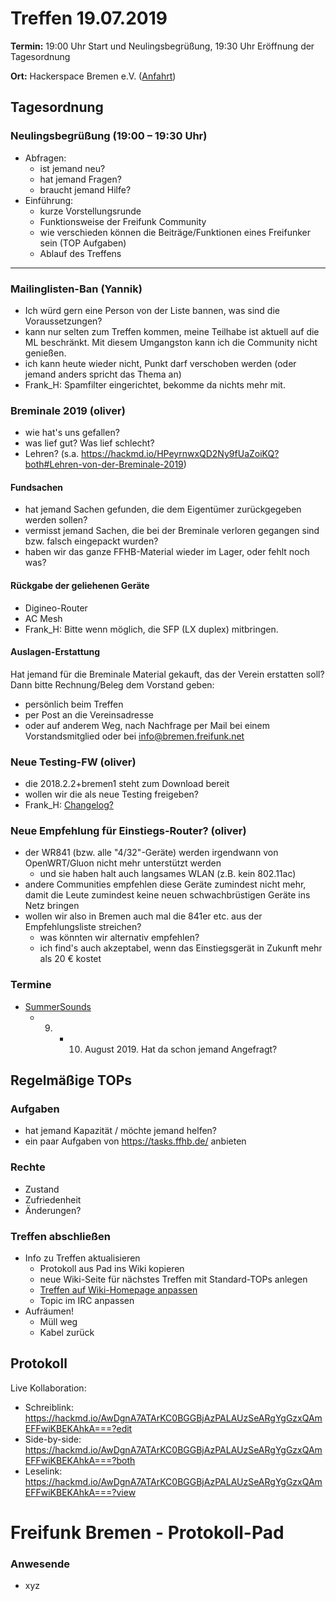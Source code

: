 # Treffen 19.07.2019

**Termin:** 19:00 Uhr Start und Neulingsbegrüßung, 19:30 Uhr Eröffnung der Tagesordnung

**Ort:** Hackerspace Bremen e.V. ([Anfahrt](https://www.hackerspace-bremen.de/anfahrt/))

## Tagesordnung
### Neulingsbegrüßung (19:00 – 19:30 Uhr)

- Abfragen:
    - ist jemand neu?
    - hat jemand Fragen?
    - braucht jemand Hilfe?
- Einführung:
    - kurze Vorstellungsrunde
    - Funktionsweise der Freifunk Community
    - wie verschieden können die Beiträge/Funktionen eines Freifunker sein (TOP Aufgaben)
    - Ablauf des Treffens

---


### Mailinglisten-Ban (Yannik)
- Ich würd gern eine Person von der Liste bannen, was sind die Voraussetzungen? 
- kann nur selten zum Treffen kommen, meine Teilhabe ist aktuell auf die ML beschränkt. Mit diesem Umgangston kann ich die Community nicht genießen.
- ich kann heute wieder nicht, Punkt darf verschoben werden (oder jemand anders spricht das Thema an)
- Frank_H: Spamfilter eingerichtet, bekomme da nichts mehr mit.


### Breminale 2019 (oliver)
* wie hat's uns gefallen?
* was lief gut? Was lief schlecht?
* Lehren? (s.a. https://hackmd.io/HPeyrnwxQD2Ny9fUaZoiKQ?both#Lehren-von-der-Breminale-2019)

#### Fundsachen
* hat jemand Sachen gefunden, die dem Eigentümer zurückgegeben werden sollen?
* vermisst jemand Sachen, die bei der Breminale verloren gegangen sind bzw. falsch eingepackt wurden?
* haben wir das ganze FFHB-Material wieder im Lager, oder fehlt noch was?

#### Rückgabe der geliehenen Geräte
* Digineo-Router
* AC Mesh
* Frank_H: Bitte wenn möglich, die SFP (LX duplex) mitbringen.

#### Auslagen-Erstattung
Hat jemand für die Breminale Material gekauft, das der Verein erstatten soll? Dann bitte Rechnung/Beleg dem Vorstand geben:
* persönlich beim Treffen
* per Post an die Vereinsadresse
* oder auf anderem Weg, nach Nachfrage per Mail bei einem Vorstandsmitglied oder bei info@bremen.freifunk.net


### Neue Testing-FW (oliver)
* die 2018.2.2+bremen1 steht zum Download bereit
* wollen wir die als neue Testing freigeben?
* Frank_H: [Changelog?](https://wiki.bremen.freifunk.net/Firmware/Changelog)

### Neue Empfehlung für Einstiegs-Router? (oliver)
* der WR841 (bzw. alle "4/32"-Geräte) werden irgendwann von OpenWRT/Gluon nicht mehr unterstützt werden
  * und sie haben halt auch langsames WLAN (z.B. kein 802.11ac)
* andere Communities empfehlen diese Geräte zumindest nicht mehr, damit die Leute zumindest keine neuen schwachbrüstigen Geräte ins Netz bringen
* wollen wir also in Bremen auch mal die 841er etc. aus der Empfehlungsliste streichen?
  * was könnten wir alternativ empfehlen?
  * ich find's auch akzeptabel, wenn das Einstiegsgerät in Zukunft mehr als 20 € kostet



### Termine
- [SummerSounds](https://summersounds.de/)
  - 9. + 10. August 2019. Hat da schon jemand Angefragt?

## Regelmäßige TOPs
### Aufgaben

- hat jemand Kapazität / möchte jemand helfen?
- ein paar Aufgaben von https://tasks.ffhb.de/ anbieten

### Rechte

- Zustand
- Zufriedenheit
- Änderungen?

### Treffen abschließen

- Info zu Treffen aktualisieren
  - Protokoll aus Pad ins Wiki kopieren
  - neue Wiki-Seite für nächstes Treffen mit Standard-TOPs anlegen
  - [Treffen auf Wiki-Homepage anpassen](https://wiki.bremen.freifunk.net/Home)
  - Topic im IRC anpassen
- Aufräumen!
  - Müll weg
  - Kabel zurück

## Protokoll

Live Kollaboration:

* Schreiblink: https://hackmd.io/AwDgnA7ATArKC0BGGBjAzPALAUzSeARgYgGzxQAmEFFwiKBEKAhkA===?edit
* Side-by-side: https://hackmd.io/AwDgnA7ATArKC0BGGBjAzPALAUzSeARgYgGzxQAmEFFwiKBEKAhkA===?both
* Leselink: https://hackmd.io/AwDgnA7ATArKC0BGGBjAzPALAUzSeARgYgGzxQAmEFFwiKBEKAhkA===?view

# Freifunk Bremen - Protokoll-Pad
<!--
## Protokoll-Anleitung
- erst ab "### Anwesende" kopieren und ins Wiki übertragen!
Unten anfügen und bestehendes "### Anwesende" überschreiben  
- Termine bitte nicht ins Protokoll, sondern darüber in der Tagesordnung vermerken, sonst ist es doppelt
-->

### Anwesende
* xyz